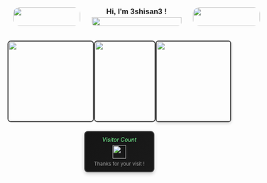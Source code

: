 <div style="display: flex; background: transparent; font-family: Arial, sans-serif; flex-wrap: nowrap; width: 100%;">

  <!-- 左侧图片区 (30%宽度) -->
  <div style="flex: 0 0 30%; padding: 13px; margin: 0; display: flex; justify-content: center; align-items: center; min-width: 0;">
    <div style="width: 100%; border-radius: 13px; overflow: hidden;">
      <img src="https://cdn.jsdelivr.net/gh/3shisan3/3shisan3@master/assets/image_1.jpg" 
           style="width: 100%; display: block; border-radius: 13px;">
    </div>
  </div>

  <!-- 中间内容区 (40%宽度) -->
  <div style="flex: 0 0 40%; padding: 13px; display: flex; flex-direction: column; min-width: 0;">
    <!-- 上方标题区 -->
    <div style="flex: 1;
                display: flex; justify-content: center; align-items: center;
                background: transparent; border-radius: 8px 8px 0 0;
                margin-bottom: 2px;">
      <h2 style="margin: 0; font-size: 1.2em;">Hi, I'm 3shisan3 ! </h2>
    </div>
    <!-- 下方图片区 -->
    <div style="flex: 1: 2px solid #444; border-top: none;
                position: relative; overflow: hidden;
                border-radius: 0 0 8px 8px;
                background: transparent;">
      <img src="https://cdn.jsdelivr.net/gh/3shisan3/3shisan3@master/assets/image_4.gif" 
           style="width: 100%; height: 100%; object-fit: cover;">
    </div>
  </div>

  <!-- 右侧图片区 (30%宽度) -->
  <div style="flex: 0 0 30%; padding: 13px; margin: 0; display: flex; justify-content: center; align-items: center; min-width: 0;">
    <div style="width: 100%; border-radius: 13px; overflow: hidden;">
      <img src="https://cdn.jsdelivr.net/gh/3shisan3/3shisan3@master/assets/image_12.jpg" 
           style="width: 100%; display: block; border-radius: 13px;">
    </div>
  </div>
</div>

<!-- 第二行：三个模块（保持原始比例31%宽度） -->
<div style="display: flex; justify-content: space-between; width: 100%; margin: 20px 0 0 0; padding: 0;">

  <!-- GitHub Stats 卡片 -->
  <div style="width: 38%; height: 180px; border: 2px solid #444;
              border-radius: 8px; overflow: hidden;
              background: transparent !important;">
    <img src="https://github-readme-stats.vercel.app/api?username=3shisan3&show_icons=true&title_color=fff&icon_color=79ff97&text_color=9f9f9f&bg_color=151515" 
         style="width: 100%; height: 100%; object-fit: contain;">
  </div>

  <!-- Top Languages 卡片 -->
  <div style="width: 27%; height: 180px; border: 2px solid #444;
              border-radius: 8px; overflow: hidden;
              background: transparent !important;">
    <img src="https://github-readme-stats.vercel.app/api/top-langs/?username=3shisan3&langs_count=10&theme=tokyonight&layout=compact&hide_border=true&bg_color=00000000" 
         style="width: 100%; height: 100%; object-fit: contain;">
  </div>

  <!-- 图片浏览（添加圆角阴影） -->
  <div style="width: 33%; height: 180px; 
              border: 2px solid #444;
              border-radius: 6px;
              overflow: hidden;
              box-shadow: 0 3px 6px rgba(0,0,0,0.16);">
    <img src="https://cdn.jsdelivr.net/gh/3shisan3/3shisan3@master/assets/image_9.jpg" style="width: 100%; height: 100%; object-fit: cover;">
  </div>
</div>

<!-- 第三行：访客计数器（居中显示） -->
<div style="width: 100%; margin: 20px 0 0 0; text-align: center;">
  <div style="display: inline-block; border: 2px solid #444; 
              border-radius: 8px; padding: 10px 20px;
              background: linear-gradient(135deg, #151515 0%, #1a1a1a 100%);
              box-shadow: 0 4px 8px rgba(0,0,0,0.2);">
    <p style="margin: 0 0 5px 0; font-size: 0.9em; color: #79ff97;">
      <i>Visitor Count</i>
    </p>
    <img src="https://profile-counter.glitch.me/{3shisan3}/count.svg" 
         alt="Visitor Count" 
         style="height: 30px; display: block; margin: 0 auto;">
    <p style="margin: 5px 0 0 0; font-size: 0.8em; color: #9f9f9f;">
      Thanks for your visit !
    </p>
  </div>
</div>